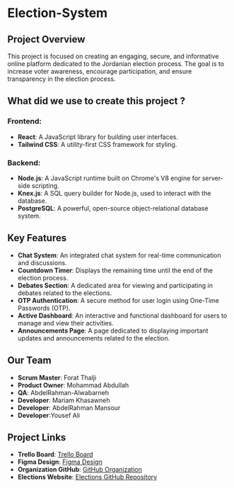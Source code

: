 # Election-System

## Project Overview
This project is focused on creating an engaging, secure, and informative online platform dedicated to the Jordanian election process. The goal is to increase voter awareness, encourage participation, and ensure transparency in the election process. 

## What did we use to create this project ?
### Frontend:
- **React**: A JavaScript library for building user interfaces.
- **Tailwind CSS**: A utility-first CSS framework for styling.

### Backend:
- **Node.js**: A JavaScript runtime built on Chrome's V8 engine for server-side scripting.
- **Knex.js**: A SQL query builder for Node.js, used to interact with the database.
- **PostgreSQL**: A powerful, open-source object-relational database system.


## Key Features

- **Chat System**: An integrated chat system for real-time communication and discussions.
- **Countdown Timer**: Displays the remaining time until the end of the election process.
- **Debates Section**: A dedicated area for viewing and participating in debates related to the elections.
- **OTP Authentication**: A secure method for user login using One-Time Passwords (OTP).
- **Active Dashboard**: An interactive and functional dashboard for users to manage and view their activities.
- **Announcements Page**: A page dedicated to displaying important updates and announcements related to the election.


## Our Team

- **Scrum Master**: Forat Thalji
- **Product Owner**: Mohammad Abdullah
- **QA**: AbdelRahman-Alwabarneh
- **Developer**: Mariam Khasawneh
- **Developer**: AbdelRahman Mansour
- **Developer**:Yousef Ali


## Project Links

- **Trello Board**: [Trello Board](https://trello.com/b/Onw8BXiW/g3-voting-system)
- **Figma Design**: [Figma Design](https://www.figma.com/design/14dBJ0PTHIvSvBpbDxyMLD/Election?node-id=17-1007&t=oSxDS9hvIwhNX1Ks-0)
- **Organization GitHub**: [GitHub Organization](https://github.com/Elections-Project)
- **Elections Website**: [Elections GitHub Repository](https://github.com/Elections-Project/Election_V3.git)
